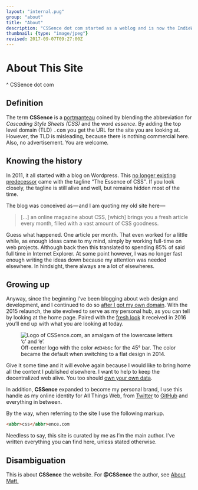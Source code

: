 ```yaml
---
layout: "internal.pug"
group: "about"
title: "About"
description: "CSSence dot com started as a weblog and is now the IndieWeb hub of Matthias Zöchling."
thumbnail: {type: "image/jpeg"}
revised: 2017-09-07T09:27:00Z
---
```


# About This Site
^ CSSence dot com

## Definition

The term **CSSence** is a [portmanteau](https://en.wikipedia.org/wiki/Portmanteau) coined by blending the abbreviation for _Cascading Style Sheets (CSS)_ and the word _essence_. By adding the top level domain (TLD) <tt>.com</tt> you get the URL for the site you are looking at. However, the TLD is misleading, because there is nothing commercial here. Also, no advertisement. You are welcome.

## Knowing the history

In 2011, it all started with a blog on Wordpress. This [no longer existing predecessor](https://web.archive.org/web/20130331131047/http://cssence.wordpress.com) came with the tagline <q>The Essence of <abbr>CSS</abbr></q>. If you look closely, the tagline is still alive and well, but remains hidden most of the time.

The blog was conceived as&#x200a;—&#x200a;and I am quoting my old site here&#x200a;—&#x200a;

> […] an online magazine about CSS, [which] brings you a fresh article every month, filled with a vast amount of CSS goodness.

Guess what happened. One article per month. That even worked for a little while, as enough ideas came to my mind, simply by working full-time on web projects. Although back then this translated to spending 85% of said full time in Internet Explorer. At some point however, I was no longer fast enough writing the ideas down because my attention was needed elsewhere. In hindsight, there always are a lot of elsewheres.

## Growing up

Anyway, since the beginning I’ve been blogging about web design and development, and I continued to do so [after I got my own domain](https://web.archive.org/web/20130831100511/http://www.cssence.com/). With the 2015 relaunch, the site evolved to serve as my personal hub, as you can tell by looking at the home page. Paired with the [fresh look](/2016/redesign) it received in 2016 you’ll end up with what you are looking at today.

<figure class="portrait"><img src="/about/logo.png" alt="Logo of CSSence.com, an amalgam of the lowercase letters ‘c’ and ‘e’."><figcaption>Off-center logo with the color <code>#d34b6c</code> for the 45°&nbsp;bar. The color became the default when switching to a flat design in 2014.</figcaption></figure>

Give it some time and it will evolve again because I would like to bring home all the content I published elsewhere. I want to help to keep the decentralized web alive. You too should [own your own data](/2015/own-your-own-data).

In addition, **CSSence** expanded to become my personal brand, I use this handle as my online identity for All Things Web, from [Twitter](https://twitter.com/cssence) to [GitHub](https://github.com/cssence/) and everything in between.

By the way, when referring to the site I use the following markup.

```html
<abbr>css</abbr>ence.com
```

Needless to say, this site is curated by me as I’m the main author. I’ve written everything you can find here, unless stated otherwise.

<div class="metadata">
<h2 id="disambiguation" class="subtle">Disambiguation</h2>
<p>This is about <strong>CSSence</strong> the website. For <strong>@CSSence</strong> the author, see <a href="/about/matt">About Matt.</a></p>
</div>
